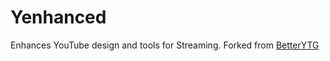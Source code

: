 # Yenhanced

Enhances YouTube design and tools for Streaming. Forked from [BetterYTG](https://github.com/sparcut/BetterYTG)  
